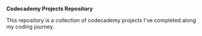 **Codecademy Projects Repository**

This repository is a collection of codecademy projects I've completed along my coding journey.
